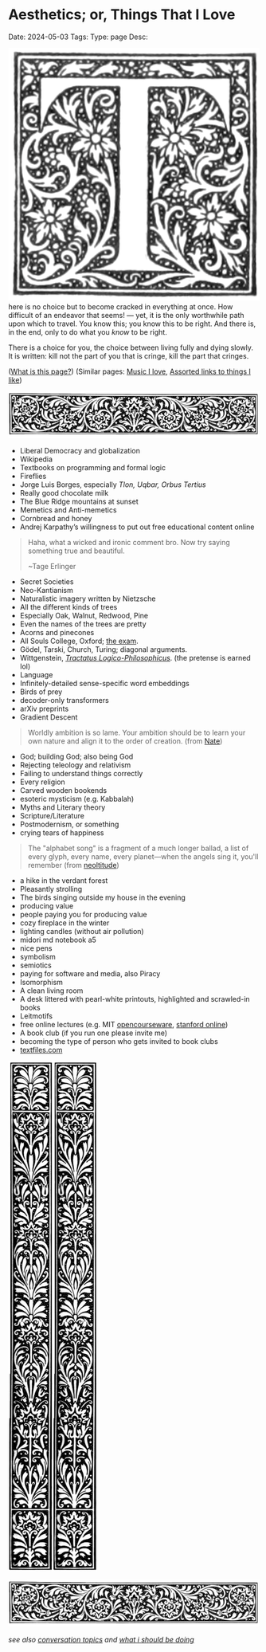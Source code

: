 # Aesthetics; or, Things That I Love
Date: 2024-05-03
Tags: 
Type: page
Desc: 

<img src="/static/images/drop-caps/scotch-t.webp" id="drop-cap" alt="the letter t, scotch-style drop cap">here is no choice but to become cracked in everything at once. How difficult of an endeavor that seems! — yet, it is the only worthwhile path upon which to travel. You know this; you know this to be right. And there is, in the end, only to do what you *know* to be right. 

There is a choice for you, the choice between living fully and dying slowly. It is written: kill not the part of you that is cringe, kill the part that cringes.

([What is this page?](aesthetics-what))
(Similar pages: [Music I love](/music), [Assorted links to things I like](/links))

<img src="/static/images/top-border.webp" id="top-border">

- Liberal Democracy and globalization
- Wikipedia
- Textbooks on programming and formal logic
- Fireflies
- Jorge Luis Borges, especially *Tlon, Uqbar, Orbus Tertius*
- Really good chocolate milk
- The Blue Ridge mountains at sunset
- Memetics and Anti-memetics
- Cornbread and honey
- Andrej Karpathy’s willingness to put out free educational content online

> Haha, what a wicked and ironic comment bro. Now try saying something true and beautiful.
> 
> ~Tage Erlinger

- Secret Societies
- Neo-Kantianism
- Naturalistic imagery written by Nietzsche
- All the different kinds of trees
- Especially Oak, Walnut, Redwood, Pine
- Even the names of the trees are pretty
- Acorns and pinecones
- All Souls College, Oxford; [the exam](https://www.reddit.com/r/oxforduni/comments/q0giir/my_all_souls_exam_experience/).
- Gödel, Tarski, Church, Turing; diagonal arguments.
- Wittgenstein, *[Tractatus Logico-Philosophicus](/tractatus)*. (the pretense is earned lol)
- Language
- Infinitely-detailed sense-specific word embeddings
- Birds of prey
- decoder-only transformers
- arXiv preprints
- Gradient Descent

> Worldly ambition is so lame. Your ambition should be to learn your own nature and align it to the order of creation.
> (from [Nate](https://twitter.com/TornadoNate/status/1785762427159609577))

- God; building God; also being God
- Rejecting teleology and relativism
- Failing to understand things correctly
- Every religion
- Carved wooden bookends 
- esoteric mysticism (e.g. Kabbalah)
- Myths and Literary theory
- Scripture/Literature
- Postmodernism, or something
- crying tears of happiness

> The "alphabet song" is a fragment of a much longer ballad, a list of every glyph, every name, every planet—when the angels sing it, you'll remember
> (from [neoltitude](https://twitter.com/ctrlcreep/status/1773156537084604558))

- a hike in the verdant forest
- Pleasantly strolling
- The birds singing outside my house in the evening
- producing value
- people paying you for producing value
- cozy fireplace in the winter
- lighting candles (without air pollution)
- midori md notebook a5
- nice pens
- symbolism
- semiotics
- paying for software and media, also Piracy
- Isomorphism
- A clean living room
- A desk littered with pearl-white printouts, highlighted and scrawled-in books
- Leitmotifs
- free online lectures (e.g. MIT [opencourseware](https://ocw.mit.edu/), [stanford online](https://www.youtube.com/@stanfordonline/videos))
- A book club (if you run one please invite me)
- becoming the type of person who gets invited to book clubs
- [textfiles.com](http://textfiles.com/)

<img src="/static/images/nice-border.webp" id="nice-looking-color-img"><img src="/static/images/nice-border.webp" id="nice-looking-color-img" style="right: 0px; left:auto;">

<img src="/static/images/top-border.webp" id="bottom-border">

*see also [conversation topics](conversation-topics) and [what i should be doing](/doing)*
